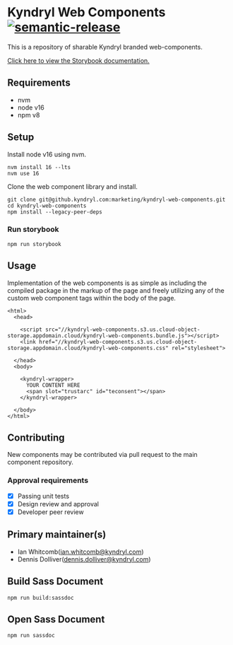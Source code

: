 # Kyndryl Web Components [![semantic-release](https://img.shields.io/badge/%20%20%F0%9F%93%A6%F0%9F%9A%80-semantic--release-e10079.svg)](https://github.com/semantic-release/semantic-release)

This is a repository of sharable Kyndryl branded web-components.

[Click here to view the Storybook documentation.](https://pages.github.kyndryl.net/marketing/kyndryl-web-components/)

## Requirements

- nvm
- node v16
- npm v8

## Setup

Install node v16 using nvm.

```
nvm install 16 --lts
nvm use 16
```

Clone the web component library and install.

```
git clone git@github.kyndryl.com:marketing/kyndryl-web-components.git
cd kyndryl-web-components
npm install --legacy-peer-deps
```

### Run storybook

```
npm run storybook
```

## Usage

Implementation of the web components is as simple as including the compiled package in the markup of the page and freely utilizing any of the custom web component tags within the body of the page.

```
<html>
  <head>

    <script src="//kyndryl-web-components.s3.us.cloud-object-storage.appdomain.cloud/kyndryl-web-components.bundle.js"></script>
    <link href="//kyndryl-web-components.s3.us.cloud-object-storage.appdomain.cloud/kyndryl-web-components.css" rel="stylesheet">

  </head>
  <body>
  
    <kyndryl-wrapper>
      YOUR CONTENT HERE
      <span slot="trustarc" id="teconsent"></span>
    </kyndryl-wrapper>
    
  </body>
</html>
```

## Contributing

New components may be contributed via pull request to the main component repository.

### Approval requirements

- [x] Passing unit tests
- [x] Design review and approval
- [x] Developer peer review

## Primary maintainer(s)

- Ian Whitcomb(ian.whitcomb@kyndryl.com)
- Dennis Dolliver(dennis.dolliver@kyndryl.com)

## Build Sass Document
```
npm run build:sassdoc
```

## Open Sass Document

```
npm run sassdoc
```